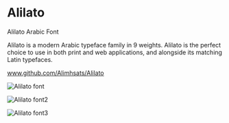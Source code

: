 # Alilato
Alilato Arabic Font

Alilato is a modern Arabic typeface family in 9 weights.
Alilato is the perfect choice to use in both print and web applications, and alongside its matching Latin typefaces.

www.github.com/Alimhsats/Alilato

![Alilato font](https://user-images.githubusercontent.com/87979899/127323946-c11a3682-503b-44e8-b197-5b9a3c03af2c.jpg)

![Alilato font2](https://user-images.githubusercontent.com/87979899/127323962-67452f82-9322-487c-a641-4fc5489ff45a.jpg)

![Alilato font3](https://user-images.githubusercontent.com/87979899/127323978-561303cd-1888-4d74-ae1a-a94cf499b022.jpg)
